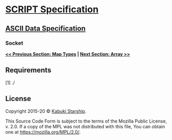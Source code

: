 # [SCRIPT Specification](../)

## [ASCII Data Specification](./)

### Socket



**[<< Previous Section: Map Types](./) | [Next Section: Array >>](./array)**

## Requirements

[1] ./

## License

Copyright 2015-20 © [Kabuki Starship](https://kabukistarship.com).

This Source Code Form is subject to the terms of the Mozilla Public License, v. 2.0. If a copy of the MPL was not distributed with this file, You can obtain one at <https://mozilla.org/MPL/2.0/>.

